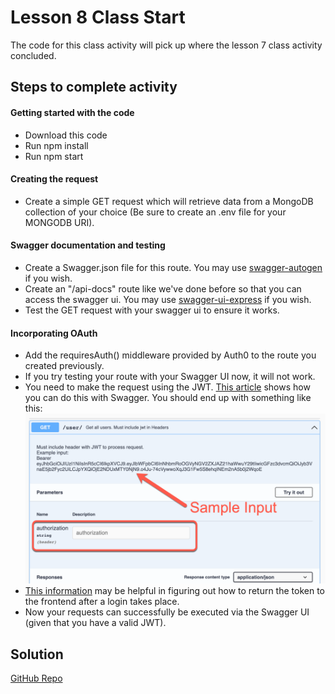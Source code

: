 # Lesson 8 Class Start

The code for this class activity will pick up where the lesson 7 class activity concluded.

## Steps to complete activity

#### Getting started with the code

- Download this code
- Run npm install
- Run npm start

#### Creating the request

- Create a simple GET request which will retrieve data from a MongoDB collection of your choice (Be sure to create an .env file for your MONGODB URI).

#### Swagger documentation and testing

- Create a Swagger.json file for this route. You may use [swagger-autogen](https://www.npmjs.com/package/swagger-autogen) if you wish.
- Create an "/api-docs" route like we've done before so that you can access the swagger ui. You may use [swagger-ui-express](https://www.npmjs.com/package/swagger-ui-express) if you wish.
- Test the GET request with your swagger ui to ensure it works.

#### Incorporating OAuth

- Add the requiresAuth() middleware provided by Auth0 to the route you created previously.
- If you try testing your route with your Swagger UI now, it will not work.
- You need to make the request using the JWT. [This article](https://poopcode.com/add-jwt-authentication-to-your-swagger-api-docs/) shows how you can do this with Swagger. You should end up with something like this:
  ![alt text](./swag.png)
- [This information](https://auth0.com/blog/node-js-and-express-tutorial-building-and-securing-restful-apis/) may be helpful in figuring out how to return the token to the frontend after a login takes place.
- Now your requests can successfully be executed via the Swagger UI (given that you have a valid JWT).

## Solution

[GitHub Repo](https://github.com/byui-cse/cse341-code-student/tree/L08-class-complete)
